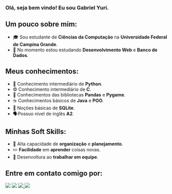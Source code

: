 ### Olá, seja bem vindo! Eu sou **Gabriel** **Yuri**.

## Um pouco sobre mim:
- 🎓 Sou estudante de **Ciências da Computação** na **Universidade Federal de Campina Grande**.
- :blue_book: No momento estou estudando **Desenvolvimento Web** e **Banco de Dados**.

## Meus conhecimentos:
- :snake: Conhecimento intermediário de **Python**.
- :copyright: Conhecimento intermediário de **C**.
- :open_book: Conhecimentos das bibliotecas **Pandas** e **Pygame**.
- :coffee: Conhecimentos básicos de **Java** e **POO**.
- :game_die: Noções básicas de **SQLite**.
- :speaking_head:Possuo nível de inglês **A2**.

## Minhas Soft Skills:
- :memo: Alta capacidade de **organização** e **planejamento**.
- :pencil2: **Facilidade** em **aprender** coisas novas.
- :busts_in_silhouette: Desenvoltura ao **trabalhar em equipe**.



 ## Entre em contato comigo por:
  
<div> 
  <a href="https://www.linkedin.com/in/gabriel-yuri-18044b1b7" target="_blank"><img src="https://img.shields.io/badge/-LinkedIn-%230077B5?style=for-the-badge&logo=linkedin&logoColor=white" target="_blank"></a>
  </a> 
  <a href = "mailto:gabriel.yuri1020@gmail.com"><img src="https://img.shields.io/badge/-Gmail-%23333?style=for-the-badge&logo=gmail&logoColor=white" target="_blank"></a>
   <a href="https://discord.gg/rQRnb2J6N8" target="_blank"><img src="https://img.shields.io/badge/Discord-7289DA?style=for-the-badge&logo=discord&logoColor=white" target="_blank">
  <a href="https://instagram.com/gabriel_yuri_" target="_blank"><img src="https://img.shields.io/badge/-Instagram-%23E4405F?style=for-the-badge&logo=instagram&logoColor=white" target="_blank"></a>

  
 
  
 
</div>


